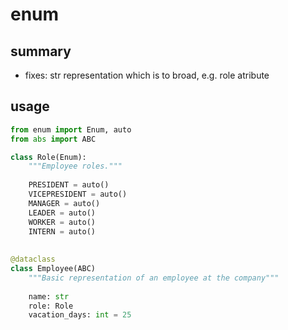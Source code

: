 # enum

## summary

* fixes: str representation which is to broad, e.g. role atribute

## usage

```python
from enum import Enum, auto
from abs import ABC

class Role(Enum):
    """Employee roles."""
    
    PRESIDENT = auto()
    VICEPRESIDENT = auto()
    MANAGER = auto()
    LEADER = auto()
    WORKER = auto()
    INTERN = auto()
    
    
@dataclass
class Employee(ABC)
    """Basic representation of an employee at the company"""
    
    name: str
    role: Role
    vacation_days: int = 25
```

